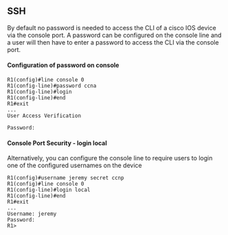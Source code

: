## SSH

By default no password is needed to access the CLI of a cisco IOS device via the console port.
A password can be configured on the console line and a user will then have to enter a password to access the CLI via the console port.

#### Configuration of password on console 
```
R1(config)#line console 0
R1(config-line)#password ccna
R1(config-line)#login
R1(config-line)#end
R1#exit 
...
User Access Verification

Password:
```

#### Console Port Security - login local

Alternatively, you can configure the console line to require users to login one of the configured usernames on the device 
```
R1(config)#username jeremy secret ccnp
R1(config)#line console 0
R1(config-line)#login local
R1(config-line)#end
R1#exit 
...
Username: jeremy
Password:
R1>
```










